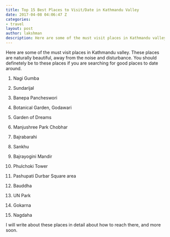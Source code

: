 ```yaml
---
title: Top 15 Best Places to Visit/Date in Kathmandu Valley
date: 2017-04-08 04:06:47 Z
categories:
- travel
layout: post
author: lakshman
description: Here are some of the must visit places in Kathmandu valley. These places are naturally beautiful, away from the noise and disturbance. You should definetely be to these places if you are searching for good places to date around.
---
```

Here are some of the must visit places in Kathmandu valley. These places are naturally beautiful, away from the noise and disturbance. You should definetely be to these places if you are searching for good places to date around.

1. Nagi Gumba

2. Sundarijal

3. Banepa Pancheswori

4. Botanical Garden, Godawari

5. Garden of Dreams

6. Manjushree Park Chobhar

7. Bajrabarahi

8. Sankhu

9. Bajrayogini Mandir

10. Phulchoki Tower

11. Pashupati Durbar Square area

12. Bauddha

13. UN Park

14. Gokarna

15. Nagdaha

I will write about these places in detail about how to reach there, and more soon.